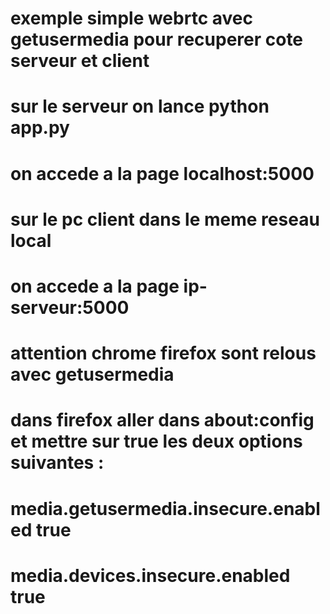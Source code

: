 # exemple simple webrtc avec getusermedia pour recuperer cote serveur et client 

# sur le serveur on lance python app.py 
# on accede a la page localhost:5000

# sur le pc client dans le meme reseau local 
# on accede a la page ip-serveur:5000

# attention chrome firefox sont relous avec getusermedia 
# dans firefox aller dans about:config et mettre sur true les deux options suivantes :
# media.getusermedia.insecure.enabled true
# media.devices.insecure.enabled true
